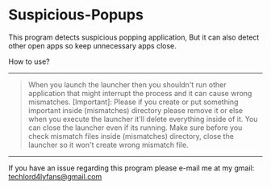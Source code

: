 # Suspicious-Popups
This program detects suspicious popping application, But it can also detect other open apps so keep unnecessary apps close.



How to use?
________________________________________

> When you launch the launcher then you shouldn't run other application that might interrupt
the process and it can cause wrong mismatches.
> [Important]: Please if you create or put something important inside (mismatches) directory please remove it
or else when you execute the launcher it'll delete everything inside of it.
> You can close the launcher even if its running.
> Make sure before you check mismatch files inside (mismatches) directory, close the launcher so it won't
create wrong mismatch file.
________________________________________

If you have an issue regarding this program please e-mail
me at my gmail: techlord4lyfans@gmail.com
